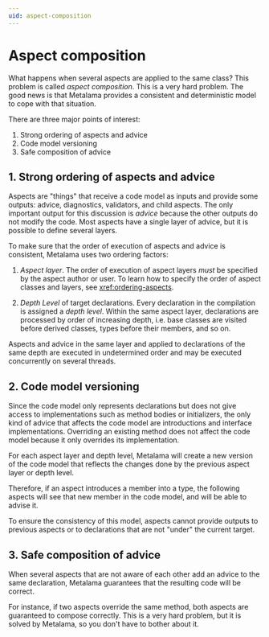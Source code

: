 ```yaml
---
uid: aspect-composition
---
```


# Aspect composition

What happens when several aspects are applied to the same class? This problem is called _aspect composition_. This is a very hard problem. The good news is that Metalama provides a consistent and deterministic model to cope with that situation. 

There are three major points of interest:

1. Strong ordering of aspects and advice
2. Code model versioning
3. Safe composition of advice


## 1. Strong ordering of aspects and advice

Aspects are "things" that receive a code model as inputs and provide some outputs: advice, diagnostics, validators, and child aspects. The only important output for this discussion is _advice_ because the other outputs do not modify the code. Most aspects have a single layer of advice, but it is possible to define several layers.

To make sure that the order of execution of aspects and advice is consistent, Metalama uses two ordering factors:

1. _Aspect layer_. The order of execution of aspect layers _must_ be specified by the aspect author or user. To learn how to specify the order of aspect classes and layers, see <xref:ordering-aspects>. 
   
2. _Depth Level_ of target declarations. Every declaration in the compilation is assigned a _depth level_. Within the same aspect layer, declarations are processed by order of increasing depth, i.e. base classes are visited before derived classes, types before their members, and so on.

Aspects and advice in the same layer and applied to declarations of the same depth are executed in undetermined order and may be executed concurrently on several threads.


## 2. Code model versioning

Since the code model only represents declarations but does not give access to implementations such as method bodies or initializers, the only kind of advice that affects the code model are introductions and interface implementations. Overriding an existing method does not affect the code model because it only overrides its implementation.

For each aspect layer and depth level, Metalama will create a new version of the code model that reflects the changes done by the previous aspect layer or depth level.

Therefore, if an aspect introduces a member into a type, the following aspects will see that new member in the code model, and will be able to advise it.

To ensure the consistency of this model, aspects cannot provide outputs to previous aspects or to declarations that are not "under" the current target.

## 3. Safe composition of advice

When several aspects that are not aware of each other add an advice to the same declaration, Metalama guarantees that the resulting code will be correct. 

For instance, if two aspects override the same method, both aspects are guaranteed to compose correctly. This is a very hard problem, but it is solved by Metalama, so you don't have to bother about it.

[comment]: # (TODO: example log and cache)
